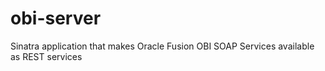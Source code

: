 obi-server
==========

Sinatra application that makes Oracle Fusion OBI SOAP Services available as REST services
